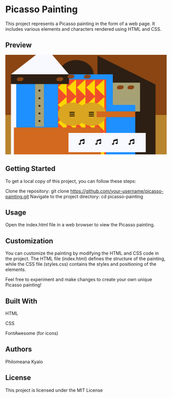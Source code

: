 # Picasso Painting
This project represents a Picasso painting in the form of a web page. It includes various elements and characters rendered using HTML and CSS.
## Preview

![preview](Painting.png)
## Getting Started

To get a local copy of this project, you can follow these steps:

Clone the repository: git clone https://github.com/your-username/picasso-painting.git
Navigate to the project directory: cd picasso-painting
## Usage

Open the index.html file in a web browser to view the Picasso painting.

## Customization
You can customize the painting by modifying the HTML and CSS code in the project. The HTML file (index.html) defines the structure of the painting, while the CSS file (styles.css) contains the styles and positioning of the elements.

Feel free to experiment and make changes to create your own unique Picasso painting!

## Built With
HTML

CSS

FontAwesome (for icons)

## Authors
Philomeana Kyalo

## License
This project is licensed under the MIT License 
